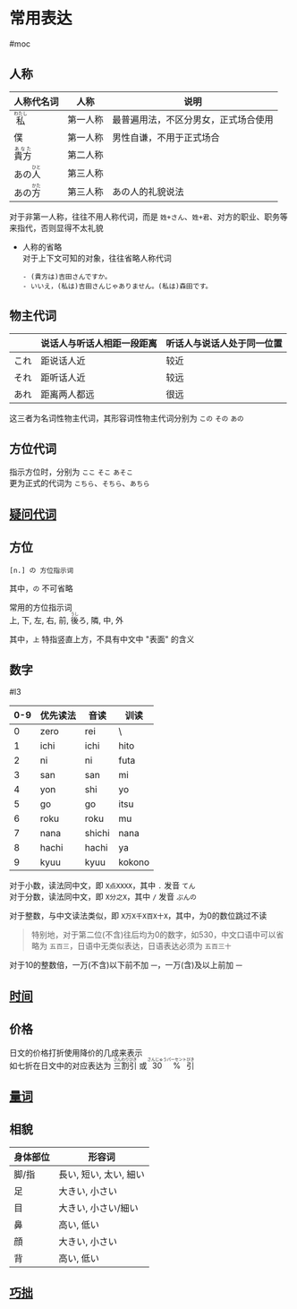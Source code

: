 # 常用表达  
 #moc
## 人称  

|人称代名词|人称|说明|
|-|-|-|
| <ruby>私<rt>わたし</rt></ruby>|第一人称|最普遍用法，不区分男女，正式场合使用|
|僕|第一人称|男性自谦，不用于正式场合|
| <ruby>貴方<rt>あなた</rt></ruby>|第二人称||
| あの<ruby>人<rt>ひと</rt></ruby>| 第三人称||
| あの<ruby>方<rt>かた</rt></ruby>|第三人称|あの人的礼貌说法|

对于非第一人称，往往不用人称代词，而是 `姓+さん`、`姓+君`、对方的职业、职务等来指代，否则显得不太礼貌  

- 人称的省略  
    对于上下文可知的对象，往往省略人称代词  

    ```nihongo
    - (貴方は)吉田さんですか。
    - いいえ，(私は)吉田さんじゃありません。(私は)森田です。
    ```

## 物主代词  

|  |说话人与听话人相距一段距离|听话人与说话人处于同一位置|
| ------- | - | - |
| これ |距说话人近|较近|
| それ |距听话人近|较远|
| あれ |距离两人都远|很远|

这三者为名词性物主代词，其形容词性物主代词分别为 `この` `その` `あの`  

## 方位代词

指示方位时，分别为 `ここ` `そこ` `あそこ`  
更为正式的代词为 `こちら`、`そちら`、`あちら`  

## [疑问代词](疑问代词.md)
## 方位  

```nihongo
[n.] の 方位指示词
```

其中，`の` 不可省略  

常用的方位指示词  
上, 下, 左, 右, 前, <ruby>後<rt>うし</rt></ruby>ろ, 隣, 中, 外  

其中，`上` 特指竖直上方，不具有中文中 "表面" 的含义  

## 数字  

 #l3

|0-9|优先读法|音读|训读|
|-|-|-|-|
|0|zero|rei| \\ |
|1|ichi|ichi|hito|
|2|ni|ni|futa|
|3|san|san|mi|
|4|yon|shi|yo|
|5|go|go|itsu|
|6|roku|roku|mu|
|7|nana|shichi|nana|
|8|hachi|hachi|ya|
|9|kyuu|kyuu| kokono|  

对于小数，读法同中文，即 `X点XXXX`，其中 `.` 发音 `てん`  
对于分数，读法同中文，即 `X分之X`，其中 `/` 发音 `ぷんの`  

对于整数，与中文读法类似，即 `X万X千X百X十X`，其中，为0的数位跳过不读  
> 特别地，对于第二位(不含)往后均为0的数字，如530，中文口语中可以省略为 `五百三`，日语中无类似表达，日语表达必须为 `五百三十`  

对于10的整数倍，一万(不含)以下前不加 `一`，一万(含)及以上前加 `一`  

## [时间](时间.md)

## 价格  

日文的价格打折使用降价的几成来表示  
如七折在日文中的对应表达为 <ruby>三<rt>さん</rt>割<rt>わり</rt>引<rt>びき</rt></ruby> 或 <ruby>30<rt>さんじゅう</rt>%<rt>パーセント</rt>引<rt>びき</rt></ruby>  

## [量词](量词.md)
## 相貌  

|身体部位|形容词|
|-|-|
|脚/指|長い, 短い, 太い, 細い|
|足|大きい, 小さい|
|目|大きい, 小さい/細い|
|鼻|高い, 低い|
|顔|大きい, 小さい|
|背|高い, 低い|

## [巧拙](巧拙.md)